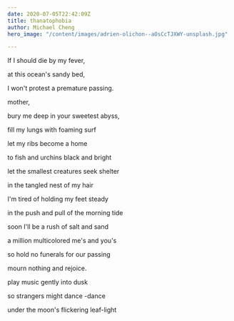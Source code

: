 ```yaml
---
date: 2020-07-05T22:42:09Z
title: thanatophobia
author: Michael Cheng
hero_image: "/content/images/adrien-olichon--aOsCcTJXWY-unsplash.jpg"

---
```

If I should die by my fever,

at this ocean's sandy bed,

I won't protest a premature passing.

mother,

bury me deep in your sweetest abyss,

fill my lungs with foaming surf

let my ribs become a home

to fish and urchins black and bright

let the smallest creatures seek shelter

in the tangled nest of my hair

I'm tired of holding my feet steady

in the push and pull of the morning tide

soon I'll be a rush of salt and sand

a million multicolored me's and you's

so hold no funerals for our passing

mourn nothing and rejoice.

play music gently into dusk

so strangers might dance -dance

under the moon's flickering leaf-light